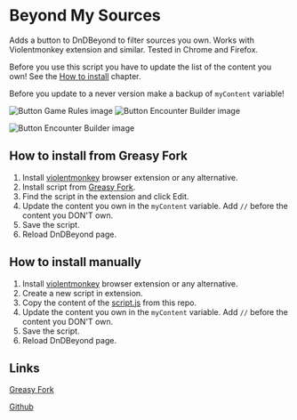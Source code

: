 # Beyond My Sources
Adds a button to DnDBeyond to filter sources you own. Works with Violentmonkey extension and similar. Tested in Chrome and Firefox.

Before you use this script you have to update the list of the content you own! See the [How to install](#how-to-install-from-greasy-fork) chapter.

Before you update to a never version make a backup of `myContent` variable!

![Button Game Rules image](https://raw.githubusercontent.com/petrgon/beyond-my-sources/main/button.png)
![Button Encounter Builder image](https://raw.githubusercontent.com/petrgon/beyond-my-sources/main/encounter-builder.png)

![Button Encounter Builder image](https://raw.githubusercontent.com/petrgon/beyond-my-sources/main/showcase.gif)


## How to install from Greasy Fork
1. Install [violentmonkey](https://violentmonkey.github.io/) browser extension or any alternative.
2. Install script from [Greasy Fork](https://greasyfork.org/en/scripts/451010-beyond-my-content).
5. Find the script in the extension and click Edit.
6. Update the content you own in the `myContent` variable. Add `//` before the content you DON'T own.
7. Save the script.
8. Reload DnDBeyond page.

## How to install manually
1. Install [violentmonkey](https://violentmonkey.github.io/) browser extension or any alternative.
2. Create a new script in extension.
3. Copy the content of the [script.js](script.js) from this repo.
4. Update the content you own in the `myContent` variable. Add `//` before the content you DON'T own.
5. Save the script.
6. Reload DnDBeyond page.

## Links
[Greasy Fork](https://greasyfork.org/en/scripts/451010-beyond-my-content)

[Github](https://github.com/petrgon/beyond-my-sources/)
